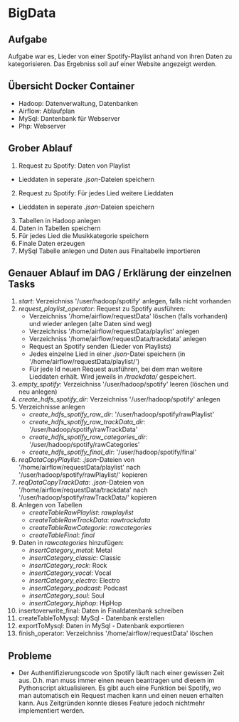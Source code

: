 # BigData

## Aufgabe
Aufgabe war es, Lieder von einer Spotify-Playlist anhand von ihren Daten zu kategorisieren. Das Ergebniss soll auf einer Website angezeigt werden.

## Übersicht Docker Container
- Hadoop: Datenverwaltung, Datenbanken
- Airflow: Ablaufplan
- MySql: Dantenbank für Webserver
- Php: Webserver

## Grober Ablauf
 1) Request zu Spotify: Daten von Playlist 
   - Lieddaten in seperate *.json*-Dateien speichern
 2) Request zu Spotify: Für jedes Lied weitere Lieddaten
   - Lieddaten in seperate *.json*-Dateien speichern
 3) Tabellen in Hadoop anlegen
 4) Daten in Tabellen speichern
 5) Für jedes Lied die Musikkategorie speichern
 6) Finale Daten erzeugen
 7) MySql Tabelle anlegen und Daten aus Finaltabelle importieren
 
## Genauer Ablauf im DAG / Erklärung der einzelnen Tasks
 1) *start*: Verzeichniss '/user/hadoop/spotify' anlegen, falls nicht vorhanden
 2) *request_playlist_operator*: Request zu Spotify ausführen:
    - Verzeichniss '/home/airflow/requestData' löschen (falls vorhanden) und wieder anlegen (alte Daten sind weg)
    - Verzeichniss '/home/airflow/requestData/playlist' anlegen
    - Verzeichniss '/home/airflow/requestData/trackdata' anlegen
    - Request an Spotify senden (Lieder von Playlists)
    - Jedes einzelne Lied in einer *.json*-Datei speichern (in '/home/airflow/requestData/playlist/')
    - Für jede Id neuen Request ausführen, bei dem man weitere Lieddaten erhält. Wird jeweils in */trackdata/* gespeichert.
 3) *empty_spotify*: Verzeichniss '/user/hadoop/spotify' leeren (löschen und neu anlegen)
 4) *create_hdfs_spotify_dir*: Verzeichniss '/user/hadoop/spotify' anlegen
 5) Verzeichnisse anlegen
    - *create_hdfs_spotify_raw_dir*: '/user/hadoop/spotify/rawPlaylist'
    - *create_hdfs_spotify_raw_trackData_dir*: '/user/hadoop/spotify/rawTrackData'
    - *create_hdfs_spotify_raw_categories_dir*: '/user/hadoop/spotify/rawCategories'
    - *create_hdfs_spotify_final_dir*: '/user/hadoop/spotify/final'
 6) *reqDataCopyPlaylist*: *.json*-Dateien von '/home/airflow/requestData/playlist' nach '/user/hadoop/spotify/rawPlaylist/' kopieren
 7) *reqDataCopyTrackData*: *.json*-Dateien von '/home/airflow/requestData/trackdata' nach '/user/hadoop/spotify/rawTrackData/' kopieren
 8) Anlegen von Tabellen
    - *createTableRawPlaylist*: *rawplaylist*
    - *createTableRawTrackData*: *rawtrackdata*
    - *createTableRawCategorie*: *rawcategories*
    - *createTableFinal*: *final*
 9) Daten in *rawcategories* hinzufügen:
    - *insertCategory_metal*: Metal
    - *insertCategory_classic*: Classic
    - *insertCategory_rock*: Rock
    - *insertCategory_vocal*: Vocal
    - *insertCategory_electro*: Electro
    - *insertCategory_podcast*: Podcast
    - *insertCategory_soul*: Soul
    - *insertCategory_hiphop*: HipHop
 10) insertoverwrite_final: Daten in Finaldatenbank schreiben
 11) createTableToMysql: MySql - Datenbank erstellen
 12) exportToMysql: Daten in MySql - Datenbank exportieren
 13) finish_operator: Verzeichniss '/home/airflow/requestData' löschen
 
 ## Probleme
 - Der Authentifizierungscode von Spotify läuft nach einer gewissen Zeit aus. D.h. man muss immer einen neuen beantragen und diesem im Pythonscript aktualisieren. Es gibt auch eine Funktion bei Spotify, wo man automatisch ein Request machen kann und einen neuen erhalten kann. Aus Zeitgründen konnte dieses Feature jedoch nichtmehr implementiert werden.
    
